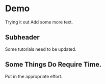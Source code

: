 # Demo

Trying it out
Add some more text.

## Subheader

Some tutorials need to be updated.

## Some Things Do Require Time.

Put in the appropriate effort.
